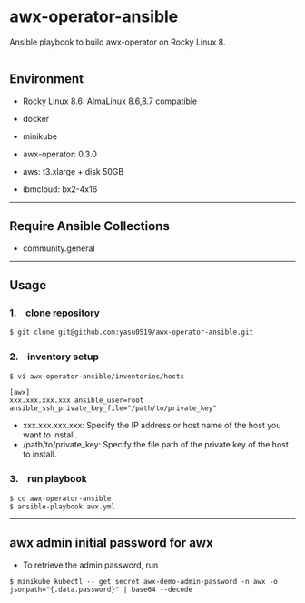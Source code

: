# awx-operator-ansible
Ansible playbook to build awx-operator on Rocky Linux 8.

---
## Environment

* Rocky Linux 8.6: AlmaLinux 8.6,8.7 compatible
* docker
* minikube
* awx-operator: 0.3.0

* aws: t3.xlarge + disk 50GB
* ibmcloud: bx2-4x16

---
## Require Ansible Collections
* community.general

---
## Usage

### 1.　clone repository

```
$ git clone git@github.com:yasu0519/awx-operator-ansible.git
```

### 2.　inventory setup

```
$ vi awx-operator-ansible/inventories/hosts
```

```
[awx]
xxx.xxx.xxx.xxx ansible_user=root ansible_ssh_private_key_file="/path/to/private_key"
```

* xxx.xxx.xxx.xxx: Specify the IP address or host name of the host you want to install.
* /path/to/private_key: Specify the file path of the private key of the host to install.

### 3.　run playbook

```
$ cd awx-operator-ansible
$ ansible-playbook awx.yml
```

---

## awx admin initial password for awx

* To retrieve the admin password, run

```
$ minikube kubectl -- get secret awx-demo-admin-password -n awx -o jsonpath="{.data.password}" | base64 --decode
```


